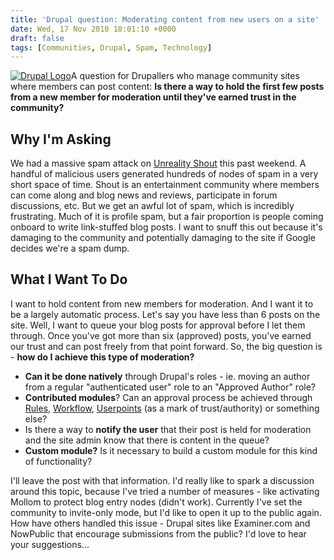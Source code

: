 ```yaml
---
title: 'Drupal question: Moderating content from new users on a site'
date: Wed, 17 Nov 2010 18:01:10 +0000
draft: false
tags: [Communities, Drupal, Spam, Technology]
---
```


[![Drupal Logo](http://gerard.interwebworld.co.uk/files/2011/01/drupal-logo.jpg)](http://gerard.interwebworld.co.uk/files/2011/01/drupal-logo.jpg)A question for Drupallers who manage community sites where members can post content: **Is there a way to hold the first few posts from a new member for moderation until they've earned trust in the community?**

Why I'm Asking
--------------

We had a massive spam attack on [Unreality Shout](http://unrealityshout.com) this past weekend. A handful of malicious users generated hundreds of nodes of spam in a very short space of time. Shout is an entertainment community where members can come along and blog news and reviews, participate in forum discussions, etc. But we get an awful lot of spam, which is incredibly frustrating. Much of it is profile spam, but a fair proportion is people coming onboard to write link-stuffed blog posts. I want to snuff this out because it's damaging to the community and potentially damaging to the site if Google decides we're a spam dump.

What I Want To Do
-----------------

I want to hold content from new members for moderation. And I want it to be a largely automatic process. Let's say you have less than 6 posts on the site. Well, I want to queue your blog posts for approval before I let them through. Once you've got more than six (approved) posts, you've earned our trust and can post freely from that point forward. So, the big question is - **how do I achieve this type of moderation?**

*   **Can it be done natively** through Drupal's roles - ie. moving an author from a regular "authenticated user" role to an "Approved Author" role?
*   **Contributed modules**? Can an approval process be achieved through [Rules](http://drupal.org/project/rules), [Workflow](http://drupal.org/project/workflow), [Userpoints](http://drupal.org/project/userpoints) (as a mark of trust/authority) or something else?
*   Is there a way to **notify the user** that their post is held for moderation and the site admin know that there is content in the queue?
*   **Custom module?** Is it necessary to build a custom module for this kind of functionality?

I'll leave the post with that information. I'd really like to spark a discussion around this topic, because I've tried a number of measures - like activating Mollom to protect blog entry nodes (didn't work). Currently I've set the community to invite-only mode, but I'd like to open it up to the public again. How have others handled this issue - Drupal sites like Examiner.com and NowPublic that encourage submissions from the public? I'd love to hear your suggestions...